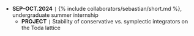 - **SEP–OCT.2024** <code>&#124;</code> {% include collaborators/sebastian/short.md %}, undergraduate summer internship
    - **PROJECT** <code>&#124;</code> Stability of conservative vs. symplectic integrators on the Toda lattice